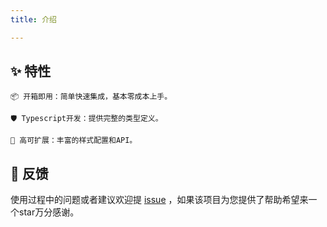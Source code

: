 ```yaml
---
title: 介绍

---
```


## ✨ 特性

    📦 开箱即用：简单快速集成，基本零成本上手。

    🛡 Typescript开发：提供完整的类型定义。

    🎨 高可扩展：丰富的样式配置和API。

## 🤔 反馈

使用过程中的问题或者建议欢迎提 [issue](https://github.com/JavaScriptam/earth-flyLine/issues) ，如果该项目为您提供了帮助希望来一个star万分感谢。

